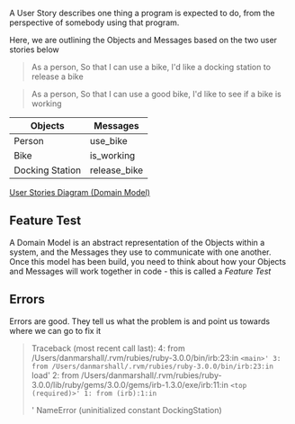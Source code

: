 A User Story describes one thing a program is expected to do, from the perspective of somebody using that program.

Here, we are outlining the Objects and Messages based on the two user stories below

> As a person,
> So that I can use a bike,
> I'd like a docking station to release a bike

> As a person,
> So that I can use a good bike,
> I'd like to see if a bike is working

| Objects | Messages |
|---------|----------|
| Person | use_bike |
| Bike | is_working |
| Docking Station | release_bike |

[User Stories Diagram (Domain Model)](https://lucid.app/documents/embeddedchart/69b03407-6d3b-43b6-99ff-f425202cccc9)

## Feature Test

A Domain Model is an abstract representation of the Objects within a system, and the Messages they use to communicate with one another. Once this model has been build, you need to think about how your Objects and Messages will work together in code - this is called a *Feature Test*

## Errors

Errors are good. They tell us what the problem is and point us towards where we can go to fix it

> Traceback (most recent call last):
>       4: from /Users/danmarshall/.rvm/rubies/ruby-3.0.0/bin/irb:23:in `<main>'
>       3: from /Users/danmarshall/.rvm/rubies/ruby-3.0.0/bin/irb:23:in `load'
>       2: from /Users/danmarshall/.rvm/rubies/ruby-3.0.0/lib/ruby/gems/3.0.0/gems/irb-1.3.0/exe/irb:11:in `<top (required)>'
>       1: from (irb):1:in `<main>'
> NameError (uninitialized constant DockingStation)
